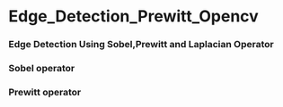 # Edge_Detection_Prewitt_Opencv
### Edge Detection Using Sobel,Prewitt and Laplacian Operator

### Sobel operator

### Prewitt operator
